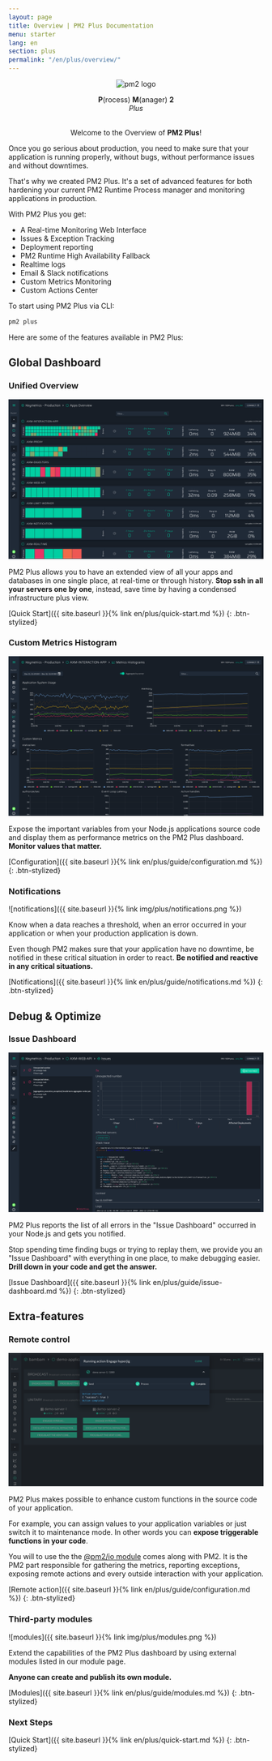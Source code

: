 ```yaml
---
layout: page
title: Overview | PM2 Plus Documentation
menu: starter
lang: en
section: plus
permalink: "/en/plus/overview/"
---
```


<p align="center">
    <img class="pm2-logo" src="{{ site.baseurl }}/img/plus/plus-black.png" alt="pm2 logo">
</p>
<p align="center">
    <b>P</b>(rocess) <b>M</b>(anager) <b>2</b><br/>
    <i>Plus</i>
</p>

<br/>
<center>
Welcome to the Overview of <b>PM2 Plus</b>!
</center>

Once you go serious about production, you need to make sure that your application is running properly, without bugs, without performance issues and without downtimes.

That's why we created PM2 Plus. It's a set of advanced features for both hardening your current PM2 Runtime Process manager and monitoring applications in production.

With PM2 Plus you get:

- A Real-time Monitoring Web Interface
- Issues & Exception Tracking
- Deployment reporting
- PM2 Runtime High Availability Fallback
- Realtime logs
- Email & Slack notifications
- Custom Metrics Monitoring
- Custom Actions Center

To start using PM2 Plus via CLI:

```bash
pm2 plus
```

Here are some of the features available in PM2 Plus:

## Global Dashboard

### Unified Overview

![a unified overview](https://raw.githubusercontent.com/keymetrics/branding/master/screenshots/plus/overview/servers_overview.png)

PM2 Plus allows you to have an extended view of all your apps and databases in one single place, at real-time or through history. **Stop ssh in all your servers one by one**, instead, save time by having a condensed infrastructure plus view.

[Quick Start]({{ site.baseurl }}{% link en/plus/quick-start.md %})
{: .btn-stylized}

### Custom Metrics Histogram

![custom metrics](https://raw.githubusercontent.com/keymetrics/branding/master/screenshots/plus/histograms/histograms.png)

Expose the important variables from your Node.js applications source code and display them as performance metrics on the PM2 Plus dashboard. **Monitor values that matter.**

[Configuration]({{ site.baseurl }}{% link en/plus/guide/configuration.md %})
{: .btn-stylized}

### Notifications

![notifications]({{ site.baseurl }}{% link img/plus/notifications.png %})

Know when a data reaches a threshold, when an error occurred in your application or when your production application is down.

Even though PM2 makes sure that your application have no downtime, be notified in these critical situation in order to react. **Be notified and reactive in any critical situations.**

[Notifications]({{ site.baseurl }}{% link en/plus/guide/notifications.md %})
{: .btn-stylized}

## Debug & Optimize

### Issue Dashboard

![issue dashboard](https://raw.githubusercontent.com/keymetrics/branding/master/screenshots/plus/issues/issues.png)

PM2 Plus reports the list of all errors in the "Issue Dashboard" occurred in your Node.js and gets you notified.

Stop spending time finding bugs or trying to replay them, we provide you an "Issue Dashboard" with everything in one place, to make debugging easier. **Drill down in your code and get the answer.**

[Issue Dashboard]({{ site.baseurl }}{% link en/plus/guide/issue-dashboard.md %})
{: .btn-stylized}

## Extra-features

### Remote control

![remote action](https://raw.githubusercontent.com/keymetrics/branding/master/screenshots/plus/actionCenter/actionCenter.png)

PM2 Plus makes possible to enhance custom functions in the source code of your application.

For example, you can assign values to your application variables or just switch it to maintenance mode. In other words you can **expose triggerable functions in your code**.

You will to use the the [@pm2/io module](https://github.com/keymetrics/pm2-io-apm) comes along with PM2. It is the PM2 part responsible for gathering the metrics, reporting exceptions, exposing remote actions and every outside interaction with your application.

[Remote action]({{ site.baseurl }}{% link en/plus/guide/configuration.md %})
{: .btn-stylized}

### Third-party modules

![modules]({{ site.baseurl }}{% link img/plus/modules.png %})

Extend the capabilities of the PM2 Plus dashboard by using external modules listed in our module page.

**Anyone can create and publish its own module.**

[Modules]({{ site.baseurl }}{% link en/plus/guide/modules.md %})
{: .btn-stylized}

### Next Steps

[Quick Start]({{ site.baseurl }}{% link en/plus/quick-start.md %})
{: .btn-stylized}

